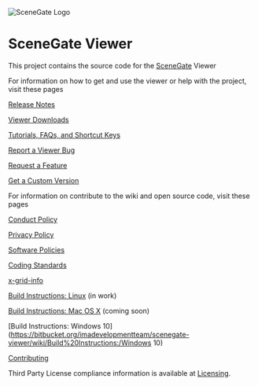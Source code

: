 ![SceneGate Logo](https://bitbucket.org/imadevelopmentteam/scenegate-viewer/raw/f4646dca4b7b226fc0e41ea88b02069febe92927/indra/newview/icons/SceneGate_256.png)

SceneGate Viewer
====================

This project contains the source code for the
[SceneGate](https://bitbucket.org/account/user/imadevelopmentteam/projects/SG) Viewer
  
  

For information on how to get and use the viewer or help with the project, visit these pages  
  
[Release Notes](http://downloads.infinitemetaverse.org/index.php)

[Viewer Downloads](http://downloads.infinitemetaverse.org/index.php/downloads)

[Tutorials, FAQs, and Shortcut Keys](https://bitbucket.org/imadevelopmentteam/scenegate-viewer/wiki/Home)

[Report a Viewer Bug](https://bitbucket.org/imadevelopmentteam/scenegate-viewer/wiki/Policies%20and%20Procedures:/Report%20a%20Viewer%20Bug)

[Request a Feature](https://bitbucket.org/imadevelopmentteam/scenegate-viewer/wiki/Policies%20and%20Procedures:/Request%20a%20Feature)

[Get a Custom Version](https://bitbucket.org/imadevelopmentteam/scenegate-viewer/wiki/Policies%20and%20Procedures:/Get%20a%20Custom%20Version)
  
  

For information on contribute to the wiki and open source code, visit these pages  
  
[Conduct Policy](https://bitbucket.org/imadevelopmentteam/scenegate-viewer/wiki/Policies%20and%20Procedures:/Our%20Conduct%20Policy)

[Privacy Policy](https://bitbucket.org/imadevelopmentteam/scenegate-viewer/wiki/Policies%20and%20Procedures:/Our%20Privacy%20Policy)

[Software Policies](https://bitbucket.org/imadevelopmentteam/scenegate-viewer/wiki/Policies%20and%20Procedures:/Our%20Software%20Policies)

[Coding Standards](https://bitbucket.org/imadevelopmentteam/scenegate-viewer/wiki/Development%20Resources:/Coding%20Standard)

[x-grid-info](https://bitbucket.org/imadevelopmentteam/scenegate-viewer/wiki/Development%20Resources:/x-grid-info)

[Build Instructions: Linux](https://bitbucket.org/imadevelopmentteam/scenegate-viewer/wiki/Build%20Instructions:/Linux) (in work)

[Build Instructions: Mac OS X](https://bitbucket.org/imadevelopmentteam/scenegate-viewer/wiki/Build%20Instructions:/Mac%20OS%20X) (coming soon) 

[Build Instructions: Windows 10](https://bitbucket.org/imadevelopmentteam/scenegate-viewer/wiki/Build%20Instructions:/Windows 10) 

[Contributing](https://bitbucket.org/imadevelopmentteam/scenegate-viewer/wiki/Development%20Resources:/Contributing)
  
  
Third Party License compliance information is available at
[Licensing](https://wiki.secondlife.com/wiki/Linden_Lab_Official:Second_Life_Viewer_Licensing_Program).

